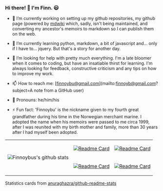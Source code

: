 ### Hi there! 👋  I'm Finn. 😃

<!--
**finnoybu/finnoybu** is a ✨ _special_ ✨ repository because its `README.md` (this file) appears on your GitHub profile.

Here are some ideas to get you started:

- 🔭 I’m currently working ...
- 🌱 I’m currently learning ...
- 👯 I’m looking to collaborate on ...
- 🤔 I’m looking for help with ...
- 💬 Ask me about ...
- 📫 How to reach me: ...
- 😃 Pronouns: ...
- ⚡ Fun fact: ...
-->

- 🔭 I’m currently working on setting up my github repositories, my github page (powered by [mdwiki](mdwiki.info) which, sadly, isn't being maintained, and converting my ancestor's memoirs to markdown so I can publish them on the web.

- 🌱 I’m currently learning python, markdown, a bit of javascript and... only if I have to... jquery.  But that's a story for another day.

- 🤔 I’m looking for help with pretty much everything.  I'm a late bloomer when it comes to coding, but have an insatiable thirst for learning.  I'm always looking for feedback, constructive criticism and any tips on how to improve my work.

- 📫 How to reach me: [finnoybu@gmail.com](mailto:finnoyb@gmail.com?subject=A note from a GitHub user)

- 👴 Pronouns: he/him/his

- ⚡ Fun fact: 'Finnoybu' is the nickname given to my fourth great grandfather during his time in the Norwegian merchant marine.  I adopted the name when his memoirs were passed to me circa 1999, after I was reunited with my birth mother and family, more than 30 years after I had myself been adopted.

<table><tr><td rowspan="2">

![Finnoybus's github stats](https://github-readme-stats.vercel.app/api?username=finnoybu&include_all_commits=true&show_icons=true&line_height=36)
</td><td>

[![Readme Card](https://github-readme-stats.vercel.app/api/pin/?username=finnoybu&repo=finnoybu)](https://github.com/finnoybu/finnoybu)
</td><td>

[![Readme Card](https://github-readme-stats.vercel.app/api/pin/?username=finnoybu&repo=finnoybu.github.io)](https://github.com/finnoybu/finnoybu.github.io)
</td></tr><tr><td>

[![Readme Card](https://github-readme-stats.vercel.app/api/pin/?username=finnoybu&repo=memoirs)](https://github.com/finnoybu/memoirs)
</td><td>

[![Readme Card](https://github-readme-stats.vercel.app/api/pin/?username=finnoybu&repo=dfir)](https://github.com/finnoybu/dfir)
</td></tr></table>

Statistics cards from [anuraghazra/github-readme-stats](https://github.com/anuraghazra/github-readme-stats)